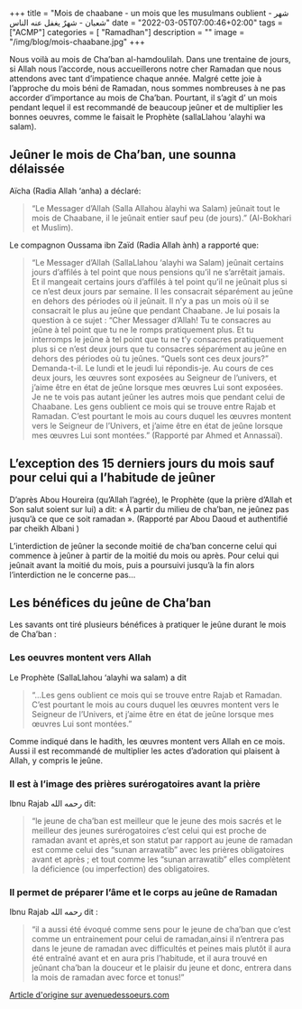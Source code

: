 +++
title = "Mois de chaabane - un mois que les musulmans oublient - شهر شعبان - شهرٌ يغفل عنه الناس"
date = "2022-03-05T07:00:46+02:00"
tags = ["ACMP"]
categories = [ "Ramadhan"]
description = ""
image = "/img/blog/mois-chaabane.jpg"
+++

Nous voilà au mois de Cha’ban al-hamdoulilah. Dans une trentaine de jours, si
Allah nous l’accorde, nous accueillerons notre cher Ramadan que nous attendons
avec tant d’impatience chaque année. Malgré cette joie à l’approche du mois béni
de Ramadan, nous sommes nombreuses à ne pas accorder d’importance au mois de
Cha’ban. Pourtant, il s’agit d’ un mois pendant lequel il est recommandé de
beaucoup jeûner et de multiplier les bonnes oeuvres, comme le faisait le
Prophète (sallaLlahou ‘alayhi wa salam).

## Jeûner le mois de Cha’ban, une sounna délaissée

Aïcha (Radia Allah ‘anha) a déclaré:

>“Le Messager d’Allah (Salla Allahou àlayhi
wa Salam) jeûnait tout le mois de Chaabane, il le jeûnait entier sauf peu (de
jours).” (Al-Bokhari et Muslim).

Le compagnon Oussama ibn Zaïd (Radia Allah ành) a rapporté que:

>“Le Messager d’Allah (SallaLlahou ‘alayhi wa Salam) jeûnait certains jours
d’affilés à tel point que nous pensions qu’il ne s’arrêtait jamais. Et il
mangeait certains jours d’affilés à tel point qu’il ne jeûnait plus si ce n’est
deux jours par semaine. Il les consacrait séparément au jeûne en dehors des
périodes où il jeûnait. Il n’y a pas un mois où il se consacrait le plus au
jeûne que pendant Chaabane. Je lui posais la question à ce sujet : “Cher
Messager d’Allah! Tu te consacres au jeûne à tel point que tu ne le romps
pratiquement plus. Et tu interromps le jeûne à tel point que tu ne t’y consacres
pratiquement plus si ce n’est deux jours que tu consacres séparément au jeûne en
dehors des périodes où tu jeûnes. “Quels sont ces deux jours?” Demanda-t-il. Le
lundi et le jeudi lui répondis-je. Au cours de ces deux jours, les œuvres sont
exposées au Seigneur de l’univers, et j’aime être en état de jeûne lorsque mes
œuvres Lui sont exposées. Je ne te vois pas autant jeûner les autres mois que
pendant celui de Chaabane. Les gens oublient ce mois qui se trouve entre Rajab
et Ramadan. C’est pourtant le mois au cours duquel les œuvres montent vers le
Seigneur de l’Univers, et j’aime être en état de jeûne lorsque mes œuvres Lui
sont montées.”  (Rapporté par Ahmed et Annassaï).

## L’exception des 15 derniers jours du mois sauf pour celui qui a l’habitude de jeûner

D’après Abou Houreira (qu’Allah l’agrée), le Prophète (que la prière d’Allah et
Son salut soient sur lui) a dit: « À partir du milieu de cha’ban, ne jeûnez pas
jusqu’à ce que ce soit ramadan ». (Rapporté par Abou Daoud et authentifié par
cheikh Albani )

L’interdiction de jeûner la seconde moitié de cha’ban concerne celui qui
commence à jeûner à partir de la moitié du mois ou après. Pour celui qui jeûnait
avant la moitié du mois, puis a poursuivi jusqu’à la fin alors l’interdiction ne
le concerne pas…


## Les bénéfices du jeûne de Cha’ban

Les savants ont tiré plusieurs bénéfices à pratiquer le jeûne durant le mois de Cha’ban :

### Les oeuvres montent vers Allah

Le Prophète (SallaLlahou ‘alayhi wa salam) a dit

>“…Les gens oublient ce mois qui se trouve entre Rajab et Ramadan. C’est pourtant
le mois au cours duquel les œuvres montent vers le Seigneur de l’Univers, et
j’aime être en état de jeûne lorsque mes œuvres Lui sont montées.”

Comme indiqué dans le hadith, les œuvres montent vers Allah en ce mois. Aussi il
est recommandé de multiplier les actes d’adoration qui plaisent à Allah, y
compris le jeûne.

### Il est à l’image des prières surérogatoires avant la prière

Ibnu Rajab رحمه الله dit:

>“le jeune de cha’ban est meilleur que le jeune des
mois sacrés et le meilleur des jeunes surérogatoires c’est celui qui est proche
de ramadan avant et après,et son statut par rapport au jeune de ramadan est
comme celui des “sunan arrawatib” avec les prières obligatoires avant et après ;
et tout comme les “sunan arrawatib” elles complètent la déficience (ou
imperfection) des obligatoires.

### Il permet de préparer l’âme et le corps au jeûne de Ramadan

Ibnu Rajab رحمه الله dit :

>“il a aussi été évoqué comme sens pour le jeune de cha’ban que c’est comme un
entrainement pour celui de ramadan,ainsi il n’entrera pas dans le jeune de
ramadan avec difficultés et peines mais plutôt il aura été entraîné avant et en
aura pris l’habitude, et il aura trouvé en jeûnant cha’ban la douceur et le
plaisir du jeune et donc, entrera dans la mois de ramadan avec force et tonus!”

[Article d'origine sur avenuedessoeurs.com
](https://www.avenuedessoeurs.com/ramadan/chaban-un-mois-pour-preparer-ramadan/)
